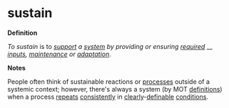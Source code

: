 # sustain

**Definition**

_To sustain_ is to [_support_](https://github.com/gcassel/Modular-Organization-Terminology/blob/master/terms/support.md) _a_ [_system_](https://github.com/gcassel/Modular-Organization-Terminology/blob/master/terms/system.md) _by providing or ensuring_ [_required_](https://github.com/gcassel/Modular-Organization-Terminology/blob/master/terms/require.md) __ [_inputs_](https://github.com/gcassel/Modular-Organization-Terminology/blob/master/terms/input.md)_,_ [_maintenance_](https://github.com/gcassel/Modular-Organization-Terminology/blob/master/terms/maintain.md) _or_ [_adaptation_](https://github.com/gcassel/Modular-Organization-Terminology/blob/master/terms/adapt.md).

**Notes**

People often think of sustainable reactions or [processes](https://github.com/gcassel/Modular-Organization-Terminology/blob/master/terms/process.md) outside of a systemic context; however, there's always a system (by MOT [definitions](https://github.com/gcassel/Modular-Organization-Terminology/blob/master/terms/define.md)) when a process [repeats](https://github.com/gcassel/Modular-Organization-Terminology/blob/master/terms/repeat.md) [consistently](https://github.com/gcassel/Modular-Organization-Terminology/blob/master/terms/consistent.md) in [clearly](https://github.com/gcassel/Modular-Organization-Terminology/blob/master/terms/clarify.md)-[definable](https://github.com/gcassel/Modular-Organization-Terminology/blob/master/terms/define.md) [conditions](https://github.com/gcassel/Modular-Organization-Terminology/blob/master/terms/condition.md).
